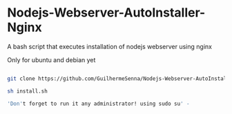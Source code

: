 # Nodejs-Webserver-AutoInstaller-Nginx
A bash script that executes installation of nodejs webserver using nginx 


Only for ubuntu and debian yet


```bash

git clone https://github.com/GuilhermeSenna/Nodejs-Webserver-AutoInstaller-Nginx.git

sh install.sh

'Don't forget to run it any administrator! using sudo su' - 
```


